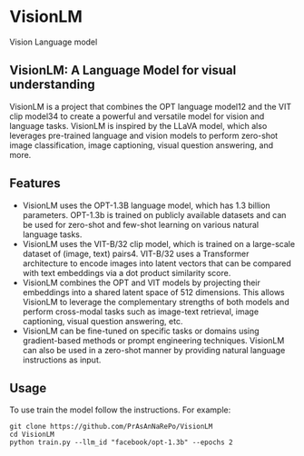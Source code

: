 # VisionLM
Vision Language model

## VisionLM: A Language Model for visual understanding
VisionLM is a project that combines the OPT language model12 and the VIT clip model34 to create a powerful and versatile model for vision and language tasks. VisionLM is inspired by the LLaVA model, which also leverages pre-trained language and vision models to perform zero-shot image classification, image captioning, visual question answering, and more.

## Features
- VisionLM uses the OPT-1.3B language model, which has 1.3 billion parameters. OPT-1.3b is trained on publicly available datasets and can be used for zero-shot and few-shot learning on various natural language tasks.
- VisionLM uses the VIT-B/32 clip model, which is trained on a large-scale dataset of (image, text) pairs4. VIT-B/32 uses a Transformer architecture to encode images into latent vectors that can be compared with text embeddings via a dot product similarity score.
- VisionLM combines the OPT and VIT models by projecting their embeddings into a shared latent space of 512 dimensions. This allows VisionLM to leverage the complementary strengths of both models and perform cross-modal tasks such as image-text retrieval, image captioning, visual question answering, etc.
- VisionLM can be fine-tuned on specific tasks or domains using gradient-based methods or prompt engineering techniques. VisionLM can also be used in a zero-shot manner by providing natural language instructions as input.

## Usage
To use train the model follow the instructions.
For example:
```
git clone https://github.com/PrAsAnNaRePo/VisionLM
cd VisionLM
python train.py --llm_id "facebook/opt-1.3b" --epochs 2
```
